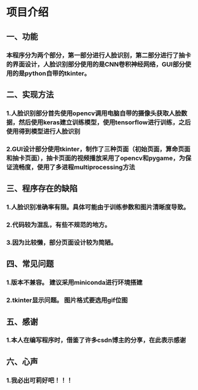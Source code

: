 # 项目介绍
## 一、功能
### 本程序分为两个部分，第一部分进行人脸识别，第二部分进行了抽卡的界面设计，人脸识别部分使用的是CNN卷积神经网络，GUI部分使用的是python自带的tkinter。
## 二、实现方法
### 1.人脸识别部分首先使用opencv调用电脑自带的摄像头获取人脸数据，然后使用keras建立训练模型，使用tensorflow进行训练，之后使用得到模型进行人脸识别
### 2.GUI设计部分使用tkinter，制作了三种页面（初始页面，算命页面和抽卡页面），抽卡页面的视频播放采用了opencv和pygame，为保证流畅度，使用了多进程multiprocessing方法
## 三、程序存在的缺陷
### 1.人脸识别准确率有限。具体可能由于训练参数和图片清晰度导致。
### 2.代码较为混乱，有些不规范的地方。
### 3.因为比较懒，部分页面设计较为简陋。
## 四、常见问题
### 1.版本不兼容。 建议采用miniconda进行环境搭建
### 2.tkinter显示问题。 图片格式要选用gif位图
## 五、感谢
### 1.本人在编写程序时，借鉴了许多csdn博主的分享，在此表示感谢
## 六、心声
### 1.我必出可莉好吧！！！